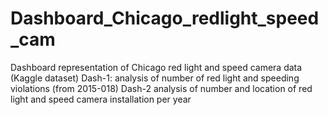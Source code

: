 # Dashboard_Chicago_redlight_speed_cam
Dashboard representation of Chicago red light and speed camera data (Kaggle dataset) Dash-1: analysis of number of red light and speeding violations (from 2015-018) Dash-2 analysis of number and location of red light and speed camera installation per year
